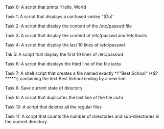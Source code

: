 Task 0: A script that prints “Hello, World

Task 1: A script that displays a confused smiley "(Ôo)'

Task 2: A script that display the content of the /etc/passwd file

Task 3: A script that display the content of /etc/passwd and /etc/hosts

Task 4: A script that display the last 10 lines of /etc/passwd

Tak 5: A script that display the first 10 lines of /etc/passwd

Task 6: A  script that displays the third line of the file iacta

Task 7: A shell script that creates a file named exactly \*\\'"Best School"\'\\*$\?\*\*\*\*\*:) containing the text Best School ending by a new line.

Task 8: Save current state of directory

Task 9: A script that duplicates the last line of the file iacta

Task 10:  A script that deletes all the regular files

Task 11: A script that counts the number of directories and sub-directories in the current directory.
